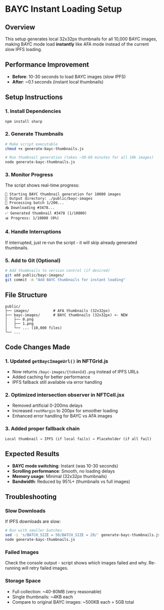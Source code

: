 # BAYC Instant Loading Setup

## Overview
This setup generates local 32x32px thumbnails for all 10,000 BAYC images, making BAYC mode load **instantly** like AFA mode instead of the current slow IPFS loading.

## Performance Improvement
- **Before**: 10-30 seconds to load BAYC images (slow IPFS)  
- **After**: ~0.1 seconds (instant local thumbnails)

## Setup Instructions

### 1. Install Dependencies
```bash
npm install sharp
```

### 2. Generate Thumbnails
```bash
# Make script executable
chmod +x generate-bayc-thumbnails.js

# Run thumbnail generation (takes ~30-60 minutes for all 10k images)
node generate-bayc-thumbnails.js
```

### 3. Monitor Progress
The script shows real-time progress:
```
🚀 Starting BAYC thumbnail generation for 10000 images
📁 Output directory: ./public/bayc-images
🔄 Processing batch 1/200...
📥 Downloading #3478...
✅ Generated thumbnail #3478 (1/10000)
📊 Progress: 1/10000 (0%)
```

### 4. Handle Interruptions
If interrupted, just re-run the script - it will skip already generated thumbnails.

### 5. Add to Git (Optional)
```bash
# Add thumbnails to version control (if desired)
git add public/bayc-images/
git commit -m "Add BAYC thumbnails for instant loading"
```

## File Structure
```
public/
├── images/           # AFA thumbnails (32x32px)
├── bayc-images/      # BAYC thumbnails (32x32px) <- NEW
│   ├── 0.png
│   ├── 1.png
│   └── ... (10,000 files)
└── ...
```

## Code Changes Made

### 1. Updated `getBaycImageUrl()` in NFTGrid.js
- Now returns `/bayc-images/{tokenId}.png` instead of IPFS URLs
- Added caching for better performance
- IPFS fallback still available via error handling

### 2. Optimized intersection observer in NFTCell.jsx
- Removed artificial 0-200ms delays
- Increased `rootMargin` to 200px for smoother loading
- Enhanced error handling for BAYC vs AFA images

### 3. Added proper fallback chain
```
Local thumbnail → IPFS (if local fails) → Placeholder (if all fail)
```

## Expected Results
- **BAYC mode switching**: Instant (was 10-30 seconds)
- **Scrolling performance**: Smooth, no loading delays
- **Memory usage**: Minimal (32x32px thumbnails)
- **Bandwidth**: Reduced by 95%+ (thumbnails vs full images)

## Troubleshooting

### Slow Downloads
If IPFS downloads are slow:
```bash
# Run with smaller batches
sed -i 's/BATCH_SIZE = 50/BATCH_SIZE = 20/' generate-bayc-thumbnails.js
node generate-bayc-thumbnails.js
```

### Failed Images
Check the console output - script shows which images failed and why. Re-running will retry failed images.

### Storage Space
- Full collection: ~40-80MB (very reasonable)
- Single thumbnails: ~4KB each
- Compare to original BAYC images: ~500KB each = 5GB total
